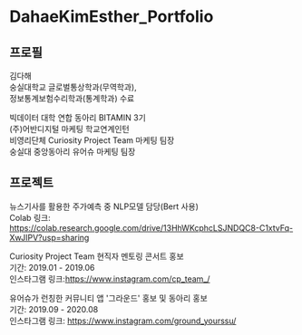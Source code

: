 # DahaeKimEsther_Portfolio

## 프로필
김다해  
숭실대학교 글로벌통상학과(무역학과),  
정보통계보험수리학과(통계학과) 수료

빅데이터 대학 연합 동아리 BITAMIN 3기  
(주)어반디지털 마케팅 학교연계인턴  
비영리단체 Curiosity Project Team 마케팅 팀장  
숭실대 중앙동아리 유어슈 마케팅 팀장  

## 프로젝트
뉴스기사를 활용한 주가예측 중 NLP모델 담당(Bert 사용)  
Colab 링크: https://colab.research.google.com/drive/13HhWKcphcLSJNDQC8-C1xtvFq-XwJIPV?usp=sharing  

Curiosity Project Team 현직자 멘토링 콘서트 홍보  
기간: 2019.01 - 2019.06  
인스타그램 링크:https://www.instagram.com/cp_team_/  

유어슈가 런칭한 커뮤니티 앱 '그라운드' 홍보 및 동아리 홍보  
기간: 2019.09 - 2020.08  
인스타그램 링크: https://www.instagram.com/ground_yourssu/  
